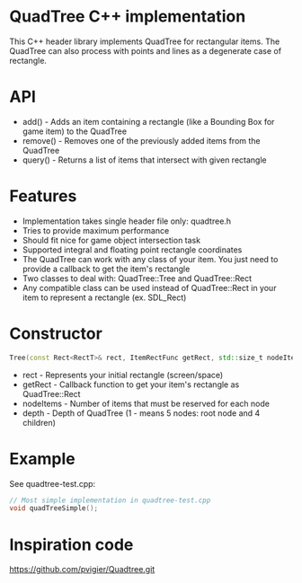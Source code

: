 # QuadTree C++ implementation
This C++ header library implements QuadTree for rectangular items. The QuadTree can also process with points and lines as a degenerate case of rectangle.

# API
* add()    - Adds an item containing a rectangle (like a Bounding Box for game item) to the QuadTree
* remove() - Removes one of the previously added items from the QuadTree
* query()  - Returns a list of items that intersect with given rectangle

# Features
* Implementation takes single header file only: quadtree.h
* Tries to provide maximum performance
* Should fit nice for game object intersection task
* Supported integral and floating point rectangle coordinates
* The QuadTree can work with any class of your item. You just need to provide a callback to get the item's rectangle
* Two classes to deal with: QuadTree::Tree and QuadTree::Rect
* Any compatible class can be used instead of QuadTree::Rect in your item to represent a rectangle (ex. SDL_Rect)

# Constructor
```c++
Tree(const Rect<RectT>& rect, ItemRectFunc getRect, std::size_t nodeItems = 16, std::size_t depth = 4);
```

* rect      - Represents your initial rectangle (screen/space)
* getRect   - Callback function to get your item's rectangle as QuadTree::Rect
* nodeItems - Number of items that must be reserved for each node
* depth     - Depth of QuadTree (1 - means 5 nodes: root node and 4 children)

# Example
See quadtree-test.cpp:

```c++
// Most simple implementation in quadtree-test.cpp
void quadTreeSimple();
```

# Inspiration code
https://github.com/pvigier/Quadtree.git
